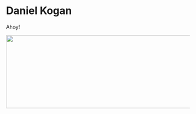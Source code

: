 # Daniel Kogan

Ahoy!


<div align="center" class="float">
	<img height="200" width="600" src="https://github-readme-stats.vercel.app/api?username=daminals&count_private=true&show_icons=true&hide=contribs,prs">

</div>

